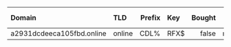 | Domain                    | TLD    | Prefix | Key    | Bought | Set Up |   Used |
| :------------------------ | :----- | -----: | :----- | -----: | -----: | -----: |
| a2931dcdeeca105fbd.online | online |   CDL% | RFX$   |  false |   none |  false |